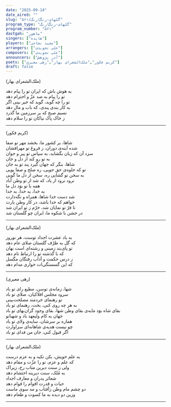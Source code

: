 ```yaml
---
date: "2025-09-14"
date_aired: ""
slug: "گلهای-رنگارنگ/۵۶۱"
program_type: "گلهای-رنگارنگ"
program_number: "۵۶۱"
dastgah: "ماهور"
singers: ["هایده"]
players: ["مجید نجاحی"]
arrangers: ["علی تجویدی"]
composers: ["علی تجویدی"]
announcers: ["آذر پژوهش"]
poets: ["کریم فکور","ملک‌الشعرای بهار","رهی معیری"]
draft: false
---
```


(ملک‌الشعرای بهار)

به هوش باش که ایران تو را پیام دهد  
تو را پیام به صد عزّ و احترام دهد  
تو را چه گوید، گوید که خیر بینی اگر  
به کار بندی پندی، که باب و مال دهد  
نسیم صبح که بر سرزمین ما گذرد  
ز خاک پاک نیاکان تو را سلام دهد  

---

(کریم فکور)

شاها، بر کشور ما، بخشد مهر تو صفا  
شده آینه‌ی دوران، ز فروغ تو مهرافشان  
سزد آن که زبان بگشاید، به سپاس تو پیر و جوان  
به تو رو کند از دل و جان  
شاها، بنگر که جهان گیرد پند تو به جان  
تو که جلوه‌ی حق جویی، ره صلح و صفا پویی  
به سخن تو گشایی ره، سخن از دل ما گویی  
نرود نرود از یاد، که شد از تو وطن آباد  
همه با تو بوَد دل ما  
به خدا، به خدا، به خدا  
شد دست خدا شاها، همراه و نگه‌دارت  
خواهم که خدا باشد، در کار وطن یارت  
تا فرّ تو نمایان شد، خرّم ز تو ایران شد  
در جشن با شکوه ما، ایران چو گلستان شد  

---

(ملک‌الشعرای بهار)

به یاد عشرت اجداد توست، هر نوروز  
که گل به طرْف گلستان صلای عام دهد  
تو پای‌بند زمینی و رشته‌ای است نهان  
که با گذشته تو را ارتباط تام دهد  
ز درس حکمت و آداب رفتگان مگسل  
که این گسستگی‌ات خواری مدام دهد

---

(رهی معیری)

شها، زمانه‌ی توسن، مطیع رای تو باد  
سرود مجلس افلاکیان، صلای تو باد  
تو رهنمای خردمند مصلحت‌بینی  
به هر چه روی کنی، بخت، رهنمای تو باد  
بقای شاه بوَد مایه‌ی بقای وطن 
شها، بقای وجود گران‌بهای تو باد  
جهان به کام ولیعهد باد و شهبانو  
هماره بر سرشان، سایه‌ی ولای تو باد  
چو نیست هدیه‌ی شاهانه‌ای سزاوارت  
اگر قبول کنی، جان من فدای تو باد

---

(ملک‌الشعرای بهار)

به علم خویش، بکن تکیه و به عزم درست  
که علم و عزم، تو را عزّت و مقام دهد  
ولی ز سنت دیرین متاب رخ، زیراک  
به مُلک، سنت دیرینه احتشام دهد  
شعائر پدران و معارف اجداد  
حیات و قدرت اقوام را قوام دهد  
دو چشم مام وطن زآفتاب و مه سوی ماست  
وزین دو دیده به ما کسوت و طعام دهد

---


